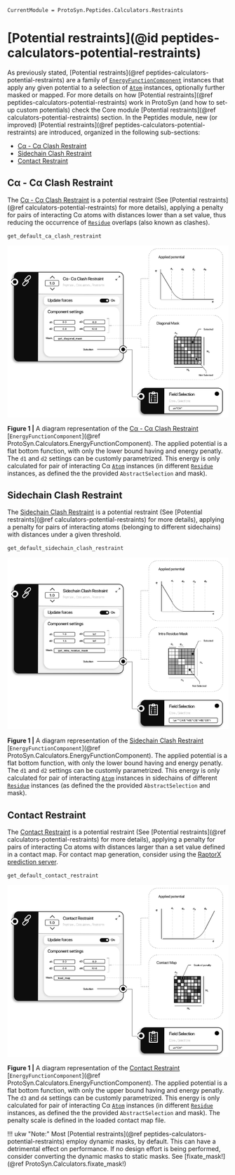 ```@meta
CurrentModule = ProtoSyn.Peptides.Calculators.Restraints
```

# [Potential restraints](@id peptides-calculators-potential-restraints)

As previously stated, [Potential restraints](@ref peptides-calculators-potential-restraints) are a family of [`EnergyFunctionComponent`](@ref) instances that apply any given potential to a selection of [`Atom`](@ref) instances, optionally further masked or mapped. For more details on how [Potential restraints](@ref peptides-calculators-potential-restraints) work in ProtoSyn (and how to set-up custom potentials) check the Core module [Potential restraints](@ref calculators-potential-restraints) section. In the Peptides module, new (or improved) [Potential restraints](@ref peptides-calculators-potential-restraints) are introduced, organized in the following sub-sections:

+ [Cα - Cα Clash Restraint](@ref)
+ [Sidechain Clash Restraint](@ref)
+ [Contact Restraint](@ref)

## Cα - Cα Clash Restraint

The [Cα - Cα Clash Restraint](@ref) is a potential restraint (See [Potential restraints](@ref calculators-potential-restraints) for more details), applying a penalty for pairs of interacting Cα atoms with distances lower than a set value, thus reducing the occurrence of [`Residue`](@ref) overlaps (also known as clashes).

```@docs
get_default_ca_clash_restraint
```

![ProtoSyn CA-CA Restraint](../../../assets/ProtoSyn-ca-ca-clash-restraint.png)

**Figure 1 |** A diagram representation of the [Cα - Cα Clash Restraint](@ref) [`EnergyFunctionComponent`](@ref ProtoSyn.Calculators.EnergyFunctionComponent). The applied potential is a flat bottom function, with only the lower bound having and energy penatly. The `d1` and `d2` settings can be customly parametrized. This energy is only calculated for pair of interacting Cα [`Atom`](@ref) instances (in different [`Residue`](@ref) instances, as defined the the provided `AbstractSelection` and mask).

## Sidechain Clash Restraint

The [Sidechain Clash Restraint](@ref) is a potential restraint (See [Potential restraints](@ref calculators-potential-restraints) for more details), applying a penalty for pairs of interacting atoms (belonging to different sidechains) with distances under a given threshold.

```@docs
get_default_sidechain_clash_restraint
```

![ProtoSyn Sidechain Clash Restraint](../../../assets/ProtoSyn-sidechain-clash-restraint.png)

**Figure 1 |** A diagram representation of the [Sidechain Clash Restraint](@ref) [`EnergyFunctionComponent`](@ref ProtoSyn.Calculators.EnergyFunctionComponent). The applied potential is a flat bottom function, with only the lower bound having and energy penatly. The `d1` and `d2` settings can be customly parametrized. This energy is only calculated for pair of interacting [`Atom`](@ref) instances in sidechains of different [`Residue`](@ref) instances (as defined the the provided `AbstractSelection` and mask).

## Contact Restraint

The [Contact Restraint](@ref) is a potential restraint (See [Potential restraints](@ref calculators-potential-restraints) for more details), applying a penalty for pairs of interacting Cα atoms with distances larger than a set value defined in a contact map. For contact map generation, consider using the [RaptorX prediction server](http://raptorx.uchicago.edu/ContactMap/).

```@docs
get_default_contact_restraint
```

![ProtoSyn Contact Restraint](../../../assets/ProtoSyn-contact-restraint.png)

**Figure 1 |** A diagram representation of the [Contact Restraint](@ref) [`EnergyFunctionComponent`](@ref ProtoSyn.Calculators.EnergyFunctionComponent). The applied potential is a flat bottom function, with only the upper bound having and energy penatly. The `d3` and `d4` settings can be customly parametrized. This energy is only calculated for pair of interacting Cα [`Atom`](@ref) instances (in different [`Residue`](@ref) instances, as defined the the provided `AbstractSelection` and mask). The penalty scale is defined in the loaded contact map file.

!!! ukw "Note:"
    Most [Potential restraints](@ref peptides-calculators-potential-restraints) employ dynamic masks, by default. This can have a detrimental effect on performance. If no design effort is being performed, consider converting the dynamic masks to static masks. See [fixate_mask!](@ref ProtoSyn.Calculators.fixate_mask!)